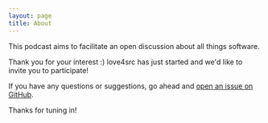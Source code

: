 ```yaml
---
layout: page
title: About
---
```


This podcast aims to facilitate an open discussion about all things software. 

Thank you for your interest :) love4src has just started and we'd like to invite you to participate!

If you have any questions or suggestions, go ahead and [open an issue on GitHub](https://github.com/Y-Experiment/love4src/issues/newnew).

Thanks for tuning in!
